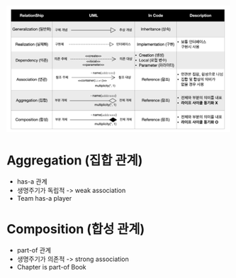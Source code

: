 ![alt text](image.png)

# Aggregation (집합 관계)
- has-a 관계
- 생명주기가 독립적 -> weak association 
- Team has-a player

# Composition (합성 관계)
- part-of 관계
- 생명주기가 의존적 -> strong association
- Chapter is part-of Book

